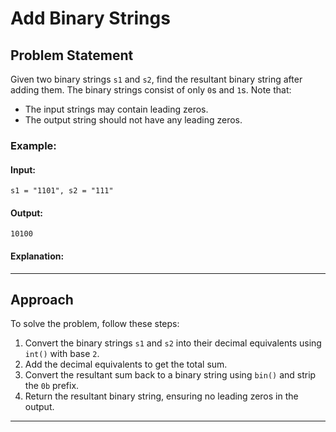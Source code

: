 # Add Binary Strings

## Problem Statement
Given two binary strings `s1` and `s2`, find the resultant binary string after adding them. The binary strings consist of only `0`s and `1`s. Note that:
- The input strings may contain leading zeros.
- The output string should not have any leading zeros.

### Example:
#### Input:
`s1 = "1101", s2 = "111"`
#### Output:
`10100`

#### Explanation:

---

## Approach

To solve the problem, follow these steps:

1. Convert the binary strings `s1` and `s2` into their decimal equivalents using `int()` with base `2`.
2. Add the decimal equivalents to get the total sum.
3. Convert the resultant sum back to a binary string using `bin()` and strip the `0b` prefix.
4. Return the resultant binary string, ensuring no leading zeros in the output.

---

